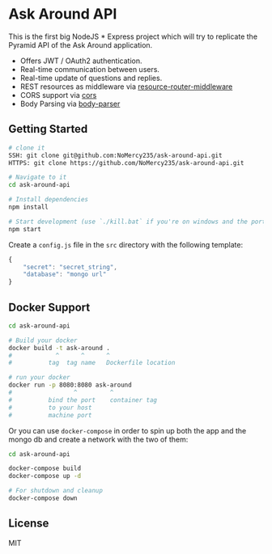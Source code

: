 Ask Around API
==================================

This is the first big NodeJS * Express project which will try to replicate the Pyramid API of the Ask Around application.

- Offers JWT / OAuth2 authentication.
- Real-time communication between users.
- Real-time update of questions and replies.
- REST resources as middleware via [resource-router-middleware](https://github.com/developit/resource-router-middleware)
- CORS support via [cors](https://github.com/troygoode/node-cors)
- Body Parsing via [body-parser](https://github.com/expressjs/body-parser)

Getting Started
---------------

```sh
# clone it
SSH: git clone git@github.com:NoMercy235/ask-around-api.git
HTTPS: git clone https://github.com/NoMercy235/ask-around-api.git

# Navigate to it
cd ask-around-api

# Install dependencies
npm install

# Start development (use `./kill.bat` if you're on windows and the port is occupied):
npm start
```

Create a `config.js` file in the `src` directory with the following template:

```javascript
{
    "secret": "secret_string",
    "database": "mongo url"
}
```


Docker Support
------
```sh
cd ask-around-api

# Build your docker
docker build -t ask-around .
#            ^      ^      ^
#          tag  tag name   Dockerfile location

# run your docker
docker run -p 8080:8080 ask-around
#                 ^         ^
#          bind the port    container tag
#          to your host
#          machine port   

```

Or you can use `docker-compose` in order to spin up both the app and the mongo db and create a network with the two of them:

```sh
cd ask-around-api

docker-compose build
docker-compose up -d

# For shutdown and cleanup
docker-compose down

```

License
-------

MIT
